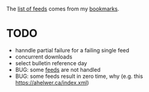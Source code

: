The [list of feeds][ref_feeds] comes from my [bookmarks][ref_tw].

# TODO

- hanndle partial failure for a failing single feed
- concurrent downloads
- select bulletin reference day
- BUG: some [feeds][ref_feeds] are not handled
- BUG: some feeds result in zero time, why (e.g. this https://ahelwer.ca/index.xml)

[ref_tw]:https://twitter.com/JakubMikians
[ref_feeds]:feeds.conf
